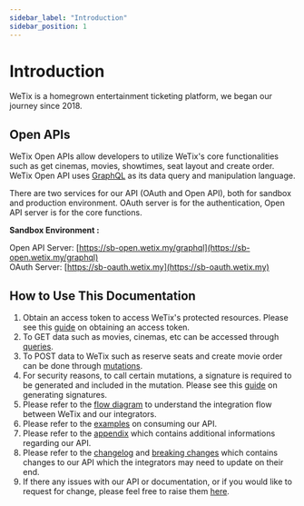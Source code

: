 ```yaml
---
sidebar_label: "Introduction"
sidebar_position: 1
---
```


# Introduction

WeTix is a homegrown entertainment ticketing platform, we began our journey since 2018.

## Open APIs

WeTix Open APIs allow developers to utilize WeTix's core functionalities such as get cinemas, movies, showtimes, seat layout and create order. WeTix Open API uses [GraphQL](https://graphql.org/) as its data query and manipulation language.

There are two services for our API (OAuth and Open API), both for sandbox and production environment. OAuth server is for the authentication, Open API server is for the core functions.

**Sandbox Environment :**

Open API Server: [https://sb-open.wetix.my/graphql](https://sb-open.wetix.my/graphql)  
OAuth Server: [https://sb-oauth.wetix.my](https://sb-oauth.wetix.my)

<!-- ### Production Environment

Open API Server -> [https://graph.wetix.my](https://graph.wetix.my)
OAuth Server -> [https://oauth.wetix.my](https://oauth.wetix.my) -->

## How to Use This Documentation
1. Obtain an access token to access WeTix's protected resources. Please see this [guide](/docs/security/oauth/client_credentials) on obtaining an access token.
2. To GET data such as movies, cinemas, etc can be accessed through [queries](/docs/graphql/queries).
3. To POST data to WeTix such as reserve seats and create movie order can be done through [mutations](/docs/graphql/mutations).
4. For security reasons, to call certain mutations, a signature is required to be generated and included in the mutation. Please see this [guide](/docs/security/signature) on generating signatures.
5. Please refer to the [flow diagram](/docs/appendix/flow) to understand the integration flow between WeTix and our integrators. 
6. Please refer to the [examples](/docs/appendix/example) on consuming our API.
7. Please refer to the [appendix](/docs/appendix/others) which contains additional informations regarding our API.
8. Please refer to the [changelog](/docs/overview/changelog) and [breaking changes](/docs/overview/breaking_changes) which contains changes to our API which the integrators may need to update on their end.
9. If there any issues with our API or documentation, or if you would like to request for change, please feel free to raise them [here](https://github.com/wetix/openapi-doc/issues).
